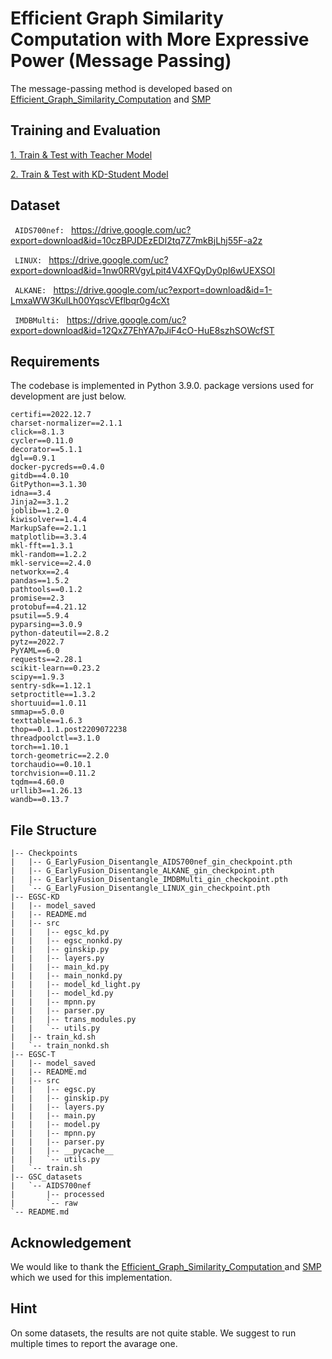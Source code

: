 # Efficient Graph Similarity Computation with More Expressive Power (Message Passing)

The message-passing method is developed based on [Efficient_Graph_Similarity_Computation](https://github.com/canqin001/Efficient_Graph_Similarity_Computation) and [SMP](https://github.com/cvignac/SMP)

## Training and Evaluation
[1. Train & Test with Teacher Model](https://github.com/hyllbd/Efficient_Graph_Similarity_Computation/blob/main/message-passing/EGSC-T/README.md)

[2. Train & Test with KD-Student Model](https://github.com/hyllbd/Efficient_Graph_Similarity_Computation/blob/main/message-passing/EGSC-KD/README.md)

## Dataset

```  AIDS700nef:  ``` https://drive.google.com/uc?export=download&id=10czBPJDEzEDI2tq7Z7mkBjLhj55F-a2z

```  LINUX:  ``` https://drive.google.com/uc?export=download&id=1nw0RRVgyLpit4V4XFQyDy0pI6wUEXSOI

```  ALKANE:  ``` https://drive.google.com/uc?export=download&id=1-LmxaWW3KulLh00YqscVEflbqr0g4cXt

```  IMDBMulti:  ``` https://drive.google.com/uc?export=download&id=12QxZ7EhYA7pJiF4cO-HuE8szhSOWcfST


## Requirements
The codebase is implemented in Python 3.9.0. package versions used for development are just below.
```
certifi==2022.12.7
charset-normalizer==2.1.1
click==8.1.3
cycler==0.11.0
decorator==5.1.1
dgl==0.9.1
docker-pycreds==0.4.0
gitdb==4.0.10
GitPython==3.1.30
idna==3.4
Jinja2==3.1.2
joblib==1.2.0
kiwisolver==1.4.4
MarkupSafe==2.1.1
matplotlib==3.3.4
mkl-fft==1.3.1
mkl-random==1.2.2
mkl-service==2.4.0
networkx==2.4
pandas==1.5.2
pathtools==0.1.2
promise==2.3
protobuf==4.21.12
psutil==5.9.4
pyparsing==3.0.9
python-dateutil==2.8.2
pytz==2022.7
PyYAML==6.0
requests==2.28.1
scikit-learn==0.23.2
scipy==1.9.3
sentry-sdk==1.12.1
setproctitle==1.3.2
shortuuid==1.0.11
smmap==5.0.0
texttable==1.6.3
thop==0.1.1.post2209072238
threadpoolctl==3.1.0
torch==1.10.1
torch-geometric==2.2.0
torchaudio==0.10.1
torchvision==0.11.2
tqdm==4.60.0
urllib3==1.26.13
wandb==0.13.7
```

## File Structure
```
|-- Checkpoints
|   |-- G_EarlyFusion_Disentangle_AIDS700nef_gin_checkpoint.pth
|   |-- G_EarlyFusion_Disentangle_ALKANE_gin_checkpoint.pth
|   |-- G_EarlyFusion_Disentangle_IMDBMulti_gin_checkpoint.pth
|   `-- G_EarlyFusion_Disentangle_LINUX_gin_checkpoint.pth
|-- EGSC-KD
|   |-- model_saved
|   |-- README.md
|   |-- src
|   |   |-- egsc_kd.py
|   |   |-- egsc_nonkd.py
|   |   |-- ginskip.py
|   |   |-- layers.py
|   |   |-- main_kd.py
|   |   |-- main_nonkd.py
|   |   |-- model_kd_light.py
|   |   |-- model_kd.py
|   |   |-- mpnn.py
|   |   |-- parser.py
|   |   |-- trans_modules.py
|   |   `-- utils.py
|   |-- train_kd.sh
|   `-- train_nonkd.sh
|-- EGSC-T
|   |-- model_saved
|   |-- README.md
|   |-- src
|   |   |-- egsc.py
|   |   |-- ginskip.py
|   |   |-- layers.py
|   |   |-- main.py
|   |   |-- model.py
|   |   |-- mpnn.py
|   |   |-- parser.py
|   |   |-- __pycache__
|   |   `-- utils.py
|   `-- train.sh
|-- GSC_datasets
|   `-- AIDS700nef
|       |-- processed
|       `-- raw
`-- README.md
```

## Acknowledgement
We would like to thank the [Efficient_Graph_Similarity_Computation
](https://github.com/canqin001/Efficient_Graph_Similarity_Computation) and [SMP](https://github.com/cvignac/SMP) which we used for this implementation.

## Hint
On some datasets, the results are not quite stable. We suggest to run multiple times to report the avarage one.
